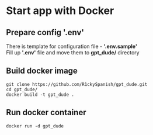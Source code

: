 # Start app with Docker
## Prepare config '.env'
There is template for configuration file - __'.env.sample'__ \
Fill up __'.env'__ file and move them to __gpt_dude/__ directory

## Build docker image 
```
git clone https://github.com/R1ckySpanish/gpt_dude.git
cd gpt_dude/
docker build -t gpt_dude .
```

## Run docker container
```
docker run -d gpt_dude
```
